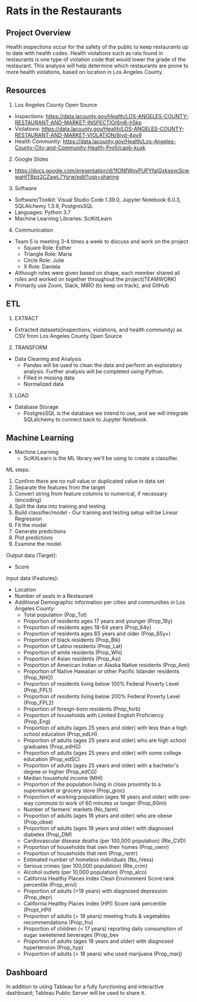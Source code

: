 # Rats in the Restaurants

## Project Overview
Health inspections occur for the safety of the public to keep restaurants up to date with health codes. Health violations such as rats found in restaurants is one type of violation code that would lower the grade of the restaurant. This analysis will help determine which restaurants are prone to more health violations, based on location in Los Angeles County.

## Resources
1) Los Angeles County Open Source
- Inspections: https://data.lacounty.gov/Health/LOS-ANGELES-COUNTY-RESTAURANT-AND-MARKET-INSPECTIO/6ni6-h5kp
- Violations: https://data.lacounty.gov/Health/LOS-ANGELES-COUNTY-RESTAURANT-AND-MARKET-VIOLATION/8jyd-4pv9
- Health Community: https://data.lacounty.gov/Health/Los-Angeles-County-City-and-Community-Health-Profi/capb-kusk

2) Google Slides
- https://docs.google.com/presentation/d/1fONfWnvPUPYfaIGxkxsvcScwwaHlTBpz2CZawL7Ysrw/edit?usp=sharing

3) Software
- Software/Toolkit: Visual Studio Code 1.39.0, Jupyter Notebook 6.0.3, SQLAlchemy 1.3.9, PostgresSQL
- Languages: Python 3.7
- Machine Learning Libraries: SciKitLearn

4) Communication
- Team 5 is meeting 3-4 times a week to discuss and work on the project
    - Square Role: Esther
    - Triangle Role: Maria
    - Circle Role: Julie
    - X Role: Daniela
- Although roles were given based on shape, each member shared all roles and worked on together throughout the project(TEAMWORK)
- Primarily use Zoom, Slack, MIRO (to keep on track), and GitHub 

## ETL
1) EXTRACT
- Extracted datasets(inspections, violations, and health community) as CSV from Los Angeles County Open Source

2) TRANSFORM
- Data Cleaning and Analysis
    - Pandas will be used to clean the data and perform an exploratory analysis. Further analysis will be completed using Python.
    - Filled in missing data
    - Normalized data

3) LOAD 
- Database Storage
    - PostgresSQL is the database we intend to use, and we will integrate SQLalchemy to connect back to Jupyter Notebook.

## Machine Learning
- Machine Learning
    - SciKitLearn is the ML library we'll be using to create a classifier. 

ML steps: 
1) Confirm there are no null value or duplicated value in data set
2) Separate the features from the target
3) Convert string from feature columns to numerical, if necessary (encoding)
4) Split the data into training and testing
5) Build classifier/model - Our training and testing setup will be Linear Regression
6) Fit the model 
7) Generate predictions 
8) Plot predictions
9) Examine the model 

Output data (Target): 
- Score

Input data (Features):
- Location
- Number of seats in a Restaurant
- Additional Demographic information per cities and communities in Los Angeles County:
    - Total population (Pop_Tot)
    - Proportion of residents ages 17 years and younger (Prop_18y)
    - Proportion of residents ages 18-64 years (Prop_64y)
    - Proportion of residents ages 65 years and older (Prop_65y+)
    - Proportion of black residents (Prop_Blk)
    - Proportion of Latino residents (Prop_Lat)
    - Proportion of white residents (Prop_Whi)
    - Proportion of Asian residents (Prop_Asi)
    - Proportion of American Indian or Alaska Native residents (Prop_Ami)
    - Proportion of Native Hawaiian or other Pacific Islander residents (Prop_NHO)
    - Proportion of residents living below 100% Federal Poverty Level (Prop_FPL1)
    - Proportion of residents living below 200% Federal Poverty Level (Prop_FPL2)
    - Proportion of foreign-born residents (Prop_forb)
    - Proportion of households with Limited English Proficiency (Prop_Eng)
    - Proportion of adults (ages 25 years and older) with less than a high school education (Prop_edLH)
    - Proportion of adults (ages 25 years and older) who are high school graduates (Prop_edHG)
    - Proportion of adults (ages 25 years and older) with some college education (Prop_edSC)
    - Proportion of adults (ages 25 years and older) with a bachelor's degree or higher (Prop_edCG)
    - Median household income (MHI)
    - Proportion of the population living in close proximity to a supermarket or grocery store (Prop_groc)
    - Proportion of working population (ages 16 years and older) with one-way commute to work of 60 minutes or longer (Prop_60mi)
    - Number of farmers' markets (No_farm)
    - Proportion of adults (ages 18 years and older) who are obese (Prop_obse)
    - Proportion of adults (ages 18 years and older) with diagnosed diabetes (Prop_DM)
    - Cardiovascular disease deaths (per 100,000 population) (Rte_CVD)
    - Proportion of households that own their homes (Prop_ownr)
    - Proportion of households that rent (Prop_rentr)
    - Estimated number of homeless individuals (No_hless)
    - Serious crimes (per 100,000 population) (Rte_crim)
    - Alcohol outlets (per 10,000 population) (Prop_alco)
    - California Healthy Places Index Clean Environment Score rank percentile (Prop_envi)
    - Proportion of adults (>18 years) with diagnosed depression (Prop_depr)
    - California Healthy Places Index (HPI) Score rank percentile (Propt_HPI)
    - Proportion of adults (> 18 years) meeting fruits & vegetables recommendations (Prop_fru)
    - Proportion of children (< 17 years) reporting daily consumption of sugar sweetened beverages (Prop_bev
    - Proportion of adults (ages 18 years and older) with diagnosed hypertension (Prop_hyp)
    - Proportion of adults (> 18 years) who used marijuana (Prop_marj)



## Dashboard

In addition to using Tableau for a fully functioning and interactive dashboard; Tableau Public Server will be used to share it.
